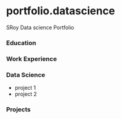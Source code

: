 # portfolio.datascience
SRoy Data science Portfolio

### Education 
### Work Experience
### Data Science
- project 1
- project 2

### Projects



